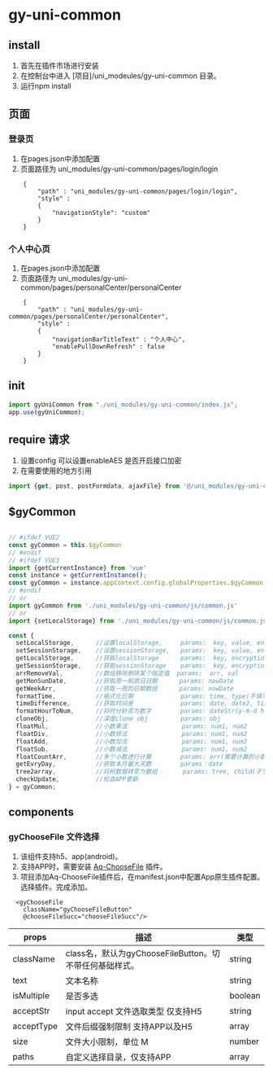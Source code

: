 # gy-uni-common
## install
1. 首先在插件市场进行安装
2. 在控制台中进入 [项目]/uni_modeules/gy-uni-common 目录。
3. 运行npm install

## 页面

### 登录页
1. 在pages.json中添加配置
2. 页面路径为 uni_modules/gy-uni-common/pages/login/login
```
    {
        "path" : "uni_modules/gy-uni-common/pages/login/login",
        "style" :
        {
            "navigationStyle": "custom"
        }
    }
```

### 个人中心页
1. 在pages.json中添加配置
2. 页面路径为 uni_modules/gy-uni-common/pages/personalCenter/personalCenter
```
    {
        "path" : "uni_modules/gy-uni-common/pages/personalCenter/personalCenter",
        "style" :
        {
            "navigationBarTitleText" : "个人中心",
            "enablePullDownRefresh" : false
        }
    }
```

## init
```javascript
import gyUniCommon from "./uni_modules/gy-uni-common/index.js";
app.use(gyUniCommon);
```

## require 请求
1.  设置config 可以设置enableAES 是否开启接口加密
2. 在需要使用的地方引用  
```javascript
import {get, post, postFormdata, ajaxFile} from '@/uni_modules/gy-uni-common/index.js'
```

## $gyCommon
```javascript

// #ifdef VUE2
const gyCommon = this.$gyCommon
// #endif
// #ifdef VUE3
import {getCurrentInstance} from 'vue'
const instance = getCurrentInstance();
const gyCommon = instance.appContext.config.globalProperties.$gyCommon
// #endif
// or
import gyCommon from './uni_modules/gy-uni-common/js/common.js'
// or
import {setLocalStorage} from './uni_modules/gy-uni-common/js/common.js'

const {
  setLocalStorage,      //设置localStorage,     params:  key, value, encryption(是否加密，默认开启)
  setSessionStorage,    //设置sessionStorage,   params:  key, value, encryption(是否加密，默认开启)(只有H5可以设置，sessionStorage。其他方式调用，均设置为localStorage)
  getLocalStorage,      //获取localStorage      params:  key, encryption(是否加密，默认开启，请与设置保持一致)
  getSessionStorage,    //获取sessionStorage    params:  key, encryption(是否加密，默认开启，请与设置保持一致)
  arrRemoveVal,         //数组移除删除某个指定值  params:  arr, val
  getMonSunDate,        //获取周一和周日日期      params: nowDate
  getWeekArr,           //获取一周的日期数组      params: nowDate
  formatTime,           //格式化日期             params: time, type(不填写默认返回{y-m-d h:M:s},可选ymd/hms或yy、y、m、d、h、M、s组成的自定义格式 y 为完整年份 yy 为年份后两位)
  timeDifference,       //获取时间差             params: date, date2, timeDiff(时间差值), geshi(返回时间中间格式) 
  formatHourToNum,      //将时分秒变为数字        params: dateStr(y-m-d h:M:S)
  cloneObj,             //深度clone obj         params: obj
  floatMul,             //小数乘法               params: num1, num2
  floatDiv,             //小数除法               params: num1, num2
  floatAdd,             //小数加法               params: num1, num2
  floatSub,             //小数减法               params: num1, num2
  floatCountArr,        //多个小数进行计算        params: arr(需要计算的小数数组), type(计算类型 可选floatMul、floatDiv、floatAdd、floatSub 默认 floatAdd)
  getEvryDay,           //获取本月最大天数        params：date
  tree2array,           //将树数据转变为数组       params: tree, child(子节点属性名称)
  checkUpdate,          //检查APP更新
} = gyCommon;
```

## components
### gyChooseFile 文件选择
1. 该组件支持h5、app(android)。
2. 支持APP时，需要安装 [Aq-ChooseFile](https://ext.dcloud.net.cn/plugin?id=5263) 插件。
3. 项目添加Aq-ChooseFile插件后，在manifest.json中配置App原生插件配置。选择插件。完成添加。
```
  <gyChooseFile
    className="gyChooseFileButton"
    @chooseFileSucc="chooseFileSucc"/>
```
| props |                                      描述 |      类型 |
|-------|----------------------------------------|--------|
|className| class名，默认为gyChooseFileButton。切不带任何基础样式。 |  string |
| text|                                    文本名称 |  string |
|isMultiple|                                    是否多选 | boolean |
|acceptStr |               input accept 文件选取类型 仅支持H5 |  string |
|acceptType|                      文件后缀强制限制 支持APP以及H5 |   array |
|size|                             文件大小限制，单位 M |  number |
|paths|                          自定义选择目录，仅支持APP |   array |
